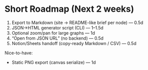 # Short Roadmap (Next 2 weeks)

1. Export to Markdown (site → README-like brief per node) — 0.5d
2. JSON→HTML generator script (CLI) — 1–1.5d
3. Optional zoom/pan for large graphs — 1d
4. “Open from JSON URL” (no backend) — 0.5d
5. Notion/Sheets handoff (copy-ready Markdown / CSV) — 0.5d

Nice-to-have:
- Static PNG export (canvas serialize) — 1d
